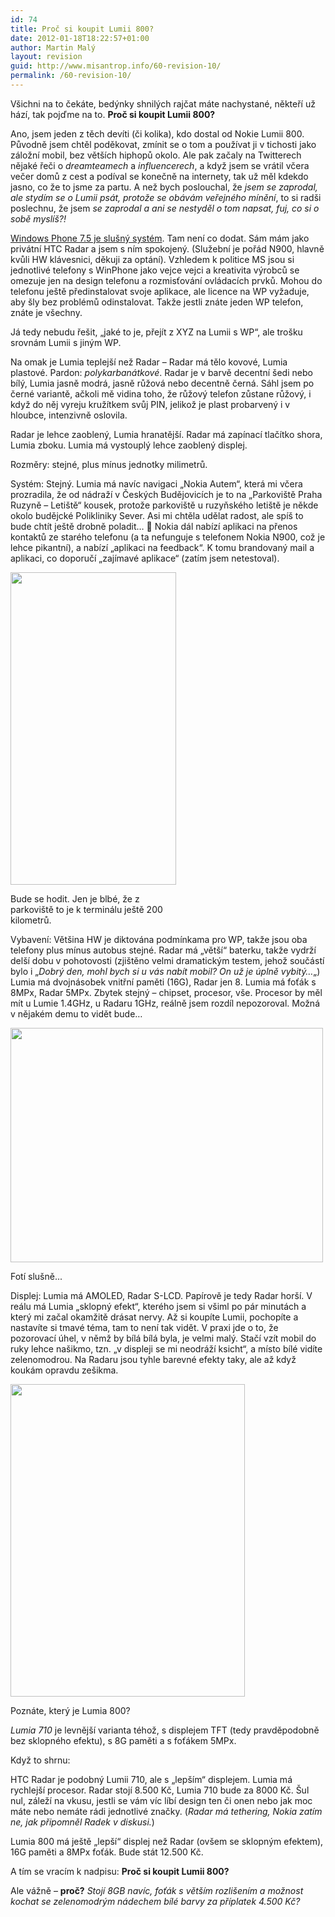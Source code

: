 ```yaml
---
id: 74
title: Proč si koupit Lumii 800?
date: 2012-01-18T18:22:57+01:00
author: Martin Malý
layout: revision
guid: http://www.misantrop.info/60-revision-10/
permalink: /60-revision-10/
---
```

Všichni na to čekáte, bedýnky shnilých rajčat máte nachystané, někteří už hází, tak pojďme na to. **Proč si koupit Lumii 800?**

<!--more-->

Ano, jsem jeden z těch devíti (či kolika), kdo dostal od Nokie Lumii 800. Původně jsem chtěl poděkovat, zmínit se o tom a používat ji v tichosti jako záložní mobil, bez větších hiphopů okolo. Ale pak začaly na Twitterech nějaké řeči o _dreamteamech_ a _influencerech_, a když jsem se vrátil včera večer domů z cest a podíval se konečně na internety, tak už měl kdekdo jasno, co že to jsme za partu. A než bych poslouchal, že _jsem se zaprodal, ale stydím se o Lumii psát, protože se obávám veřejného mínění_, to si radši poslechnu, že jsem _se zaprodal a ani se nestyděl o tom napsat, fuj, co si o sobě myslíš?!_

[Windows Phone 7.5 je slušný systém](http://www.misantrop.info/windows-phone-7-5/). Tam není co dodat. Sám mám jako privátní HTC Radar a jsem s ním spokojený. (Služební je pořád N900, hlavně kvůli HW klávesnici, děkuji za optání). Vzhledem k politice MS jsou si jednotlivé telefony s WinPhone jako vejce vejci a kreativita výrobců se omezuje jen na design telefonu a rozmisťování ovládacích prvků. Mohou do telefonu ještě předinstalovat svoje aplikace, ale licence na WP vyžaduje, aby šly bez problémů odinstalovat. Takže jestli znáte jeden WP telefon, znáte je všechny.

Já tedy nebudu řešit, &#8222;jaké to je, přejít z XYZ na Lumii s WP&#8220;, ale trošku srovnám Lumii s jiným WP.

Na omak je Lumia teplejší než Radar &#8211; Radar má tělo kovové, Lumia plastové. Pardon: _polykarbanátkové_. Radar je v barvě decentní šedi nebo bílý, Lumia jasně modrá, jasně růžová nebo decentně černá. Sáhl jsem po černé variantě, ačkoli mě vidina toho, že růžový telefon zůstane růžový, i když do něj vyreju kružítkem svůj PIN, jelikož je plast probarvený i v hloubce, intenzivně oslovila.

Radar je lehce zaoblený, Lumia hranatější. Radar má zapínací tlačítko shora, Lumia zboku. Lumia má vystouplý lehce zaoblený displej.

Rozměry: stejné, plus mínus jednotky milimetrů.

Systém: Stejný. Lumia má navíc navigaci &#8222;Nokia Autem&#8220;, která mi včera prozradila, že od nádraží v Českých Budějovicích je to na &#8222;Parkoviště Praha Ruzyně &#8211; Letiště&#8220; kousek, protože parkoviště u ruzyňského letiště je někde okolo budějcké Polikliniky Sever. Asi mi chtěla udělat radost, ale spíš to bude chtít ještě drobně poladit&#8230; 🙂 Nokia dál nabízí aplikaci na přenos kontaktů ze starého telefonu (a ta nefunguje s telefonem Nokia N900, což je lehce pikantní), a nabízí &#8222;aplikaci na feedback&#8220;. K tomu brandovaný mail a aplikaci, co doporučí &#8222;zajímavé aplikace&#8220; (zatím jsem netestoval).

<div id="attachment_63" style="width: 275px" class="wp-caption aligncenter">
  <a href="http://www.misantrop.info/proc-si-koupit-lumii-800/6720279887_5c7d893a7c_d/" rel="attachment wp-att-63"><img aria-describedby="caption-attachment-63" class="size-full wp-image-63 " title="6720279887_5c7d893a7c_d" src="http://www.misantrop.info/wp-content/uploads/2012/01/6720279887_5c7d893a7c_d.jpg" alt="" width="265" height="500" srcset="https://www.misantrop.info/wp-content/uploads/2012/01/6720279887_5c7d893a7c_d.jpg 265w, https://www.misantrop.info/wp-content/uploads/2012/01/6720279887_5c7d893a7c_d-106x200.jpg 106w" sizes="(max-width: 265px) 100vw, 265px" /></a>
  
  <p id="caption-attachment-63" class="wp-caption-text">
    Bude se hodit. Jen je blbé, že z parkoviště to je k terminálu ještě 200 kilometrů.
  </p>
</div>

Vybavení: Většina HW je diktována podmínkama pro WP, takže jsou oba telefony plus mínus autobus stejné. Radar má &#8222;větší&#8220; baterku, takže vydrží delší dobu v pohotovosti (zjištěno velmi dramatickým testem, jehož součástí bylo i &#8222;_Dobrý den, mohl bych si u vás nabít mobil? On už je úplně vybitý&#8230;_&#8222;) Lumia má dvojnásobek vnitřní paměti (16G), Radar jen 8. Lumia má foťák s 8MPx, Radar 5MPx. Zbytek stejný &#8211; chipset, procesor, vše. Procesor by měl mít u Lumie 1.4GHz, u Radaru 1GHz, reálně jsem rozdíl nepozoroval. Možná v nějakém demu to vidět bude&#8230;

<div id="attachment_62" style="width: 510px" class="wp-caption aligncenter">
  <a href="http://www.misantrop.info/proc-si-koupit-lumii-800/wp_000006/" rel="attachment wp-att-62"><img aria-describedby="caption-attachment-62" class="size-full wp-image-62" title="WP_000006" src="http://www.misantrop.info/wp-content/uploads/2012/01/WP_0000061.jpg" alt="" width="500" height="375" srcset="https://www.misantrop.info/wp-content/uploads/2012/01/WP_0000061.jpg 500w, https://www.misantrop.info/wp-content/uploads/2012/01/WP_0000061-200x150.jpg 200w" sizes="(max-width: 500px) 100vw, 500px" /></a>
  
  <p id="caption-attachment-62" class="wp-caption-text">
    Fotí slušně...
  </p>
</div>

Displej: Lumia má AMOLED, Radar S-LCD. Papírově je tedy Radar horší. V reálu má Lumia &#8222;sklopný efekt&#8220;, kterého jsem si všiml po pár minutách a který mi začal okamžitě drásat nervy. Až si koupíte Lumii, pochopíte a nastavíte si tmavé téma, tam to není tak vidět. V praxi jde o to, že pozorovací úhel, v němž by bílá bílá byla, je velmi malý. Stačí vzít mobil do ruky lehce našikmo, tzn. &#8222;v displeji se mi neodráží ksicht&#8220;, a místo bílé vidíte zelenomodrou. Na Radaru jsou tyhle barevné efekty taky, ale až když koukám opravdu zešikma.

<div id="attachment_61" style="width: 385px" class="wp-caption aligncenter">
  <a href="http://www.misantrop.info/proc-si-koupit-lumii-800/6720099045_ab3b24c59a_d/" rel="attachment wp-att-61"><img aria-describedby="caption-attachment-61" class="size-full wp-image-61" title="6720099045_ab3b24c59a_d" src="http://www.misantrop.info/wp-content/uploads/2012/01/6720099045_ab3b24c59a_d.jpg" alt="" width="375" height="500" srcset="https://www.misantrop.info/wp-content/uploads/2012/01/6720099045_ab3b24c59a_d.jpg 375w, https://www.misantrop.info/wp-content/uploads/2012/01/6720099045_ab3b24c59a_d-150x200.jpg 150w" sizes="(max-width: 375px) 100vw, 375px" /></a>
  
  <p id="caption-attachment-61" class="wp-caption-text">
    Poznáte, který je Lumia 800?
  </p>
</div>

_Lumia 710_ je levnější varianta téhož, s displejem TFT (tedy pravděpodobně bez sklopného efektu), s 8G paměti a s foťákem 5MPx.

Když to shrnu:

HTC Radar je podobný Lumii 710, ale s &#8222;lepším&#8220; displejem. Lumia má rychlejší procesor. Radar stojí 8.500 Kč, Lumia 710 bude za 8000 Kč. Šul nul, záleží na vkusu, jestli se vám víc líbí design ten či onen nebo jak moc máte nebo nemáte rádi jednotlivé značky. (_Radar má tethering, Nokia zatím ne, jak připomněl Radek v diskusi._)

Lumia 800 má ještě &#8222;lepší&#8220; displej než Radar (ovšem se sklopným efektem), 16G paměti a 8MPx foťák. Bude stát 12.500 Kč.

A tím se vracím k nadpisu: **Proč si koupit Lumii 800?**

Ale vážně &#8211; **proč?** _Stojí 8GB navíc, foťák s větším rozlišením a možnost kochat se zelenomodrým nádechem bílé barvy za_ _příplatek_ _4.500 Kč?_
